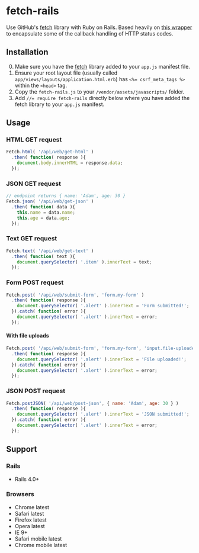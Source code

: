 # fetch-rails
Use GitHub's [fetch](https://github.com/github/fetch) library with Ruby on Rails. Based heavily on [this wrapper](https://gist.github.com/dgraham/92e4c45da3707a3fe789) to encapsulate some of the callback handling of HTTP status codes.

## Installation

0. Make sure you have the [fetch](https://github.com/github/fetch) library added to your `app.js` manifest file.
1. Ensure your root layout file (usually called `app/views/layouts/application.html.erb`) has `<%= csrf_meta_tags %>` within the `<head>` tag.
2. Copy the `fetch-rails.js` to your `/vendor/assets/javascripts/` folder.
3. Add `//= require fetch-rails` directly below where you have added the fetch library to your `app.js` manifest.

## Usage

### HTML GET request

```javascript
Fetch.html( '/api/web/get-html' )
  .then( function( response ){
    document.body.innerHTML = response.data;
  });
```

### JSON GET request

```javascript
// endpoint returns { name: 'Adam', age: 30 }
Fetch.json( '/api/web/get-json' )
  .then( function( data ){
    this.name = data.name;
    this.age = data.age;
  });
```

### Text GET request

```javascript
Fetch.text( '/api/web/get-text' )
  .then( function( text ){
    document.querySelector( '.item' ).innerText = text;
  });
```

### Form POST request

```javascript
Fetch.post( '/api/web/submit-form', 'form.my-form' )
  .then( function( response ){
    document.querySelector( '.alert' ).innerText = 'Form submitted!';
  }).catch( function( error ){
    document.querySelector( '.alert' ).innerText = error;
  });
```

#### With file uploads

```javascript
Fetch.post( '/api/web/submit-form', 'form.my-form', 'input.file-uploader' )
  .then( function( response ){
    document.querySelector( '.alert' ).innerText = 'File uploaded!';
  }).catch( function( error ){
    document.querySelector( '.alert' ).innerText = error;
  });
```

### JSON POST request

```javascript
Fetch.postJSON( '/api/web/post-json', { name: 'Adam', age: 30 } )
  .then( function( response ){
    document.querySelector( '.alert' ).innerText = 'JSON submitted!';
  }).catch( function( error ){
    document.querySelector( '.alert' ).innerText = error;
  });
```

## Support

### Rails
* Rails 4.0+

### Browsers
* Chrome latest
* Safari latest
* Firefox latest
* Opera latest
* IE 9+
* Safari mobile latest
* Chrome mobile latest
